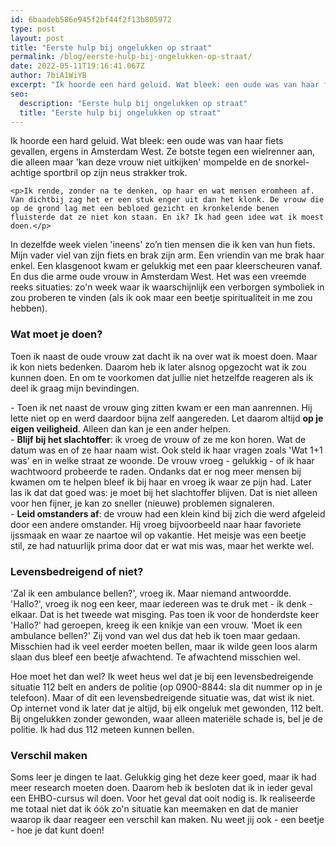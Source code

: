 ```yaml
---
id: 6baadeb586e945f2bf44f2f13b805972
type: post
layout: post
title: "Eerste hulp bij ongelukken op straat"
permalink: /blog/eerste-hulp-bij-ongelukken-op-straat/
date: 2022-05-11T19:16:41.067Z
author: 7biA1WiYB
excerpt: "Ik hoorde een hard geluid. Wat bleek: een oude was van haar fiets gevallen, ergens in Amsterdam West. Ze botste tegen een wielrenner aan, die alleen maar 'kan deze vrouw niet uitkijken' mompelde en de snorkel-achtige sportbril op zijn neus strakker trok.   "
seo:
  description: "Eerste hulp bij ongelukken op straat"
  title: "Eerste hulp bij ongelukken op straat"
---
```

Ik hoorde een hard geluid. Wat bleek: een oude was van haar fiets gevallen, ergens in Amsterdam West. Ze botste tegen een wielrenner aan, die alleen maar 'kan deze vrouw niet uitkijken' mompelde en de snorkel-achtige sportbril op zijn neus strakker trok.   

    <p>Ik rende, zonder na te denken, op haar en wat mensen eromheen af. Van dichtbij zag het er een stuk enger uit dan het klonk. De vrouw die op de grond lag met een bebloed gezicht en kronkelende benen fluisterde dat ze niet kon staan. En ik? Ik had geen idee wat ik moest doen.</p>
<p>In dezelfde week vielen 'ineens' zo’n tien mensen die ik ken van hun fiets. Mijn vader viel van zijn fiets en brak zijn arm. Een vriendin van me brak haar enkel. Een klasgenoot kwam er gelukkig met een paar kleerscheuren vanaf. En dus die arme oude vrouw in Amsterdam West. Het was een vreemde reeks situaties: zo'n week waar ik waarschijnlijk een verborgen symboliek in zou proberen te vinden (als ik ook maar een beetje spiritualiteit in me zou hebben).</p>
<h3>Wat moet je doen?</h3>
<p>Toen ik naast de oude vrouw zat dacht ik na over wat ik moest doen. Maar ik kon niets bedenken. Daarom heb ik later alsnog opgezocht wat ik zou kunnen doen. En om te voorkomen dat jullie niet hetzelfde reageren als ik deel ik graag mijn bevindingen.</p>
<p>- Toen ik net naast de vrouw ging zitten kwam er een man aanrennen. Hij lette niet op en werd daardoor bijna zelf aangereden. Let daarom altijd <strong>op je eigen veiligheid</strong>. Alleen dan kan je een ander helpen.<br>- <strong>Blijf bij het slachtoffer</strong>: ik vroeg de vrouw of ze me kon horen. Wat de datum was en of ze haar naam wist. Ook steld ik haar vragen zoals 'Wat 1+1 was' en in welke straat ze woonde. De vrouw vroeg - gelukkig - of ik haar wachtwoord probeerde te raden. Ondanks dat er nog meer mensen bij kwamen om te helpen bleef ik bij haar en vroeg ik waar ze pijn had. Later las ik dat dat goed was: je moet bij het slachtoffer blijven. Dat is niet alleen voor hen fijner, je kan zo sneller (nieuwe) problemen signaleren.<br>- <strong>Leid omstanders af</strong>: de vrouw had een klein kind bij zich die werd afgeleid door een andere omstander. Hij vroeg bijvoorbeeld naar haar favoriete ijssmaak en waar ze naartoe wil op vakantie. Het meisje was een beetje stil, ze had natuurlijk prima door dat er wat mis was, maar het werkte wel.</p>
<h3>Levensbedreigend of niet?</h3>
<p>'Zal ik een ambulance bellen?', vroeg ik. Maar niemand antwoordde. 'Hallo?', vroeg ik nog een keer, maar iedereen was te druk met - ik denk - elkaar. Dat is het tweede wat misging. Pas toen ik voor de honderdste keer 'Hallo?' had geroepen, kreeg ik een knikje van een vrouw. 'Moet ik een ambulance bellen?' Zij vond van wel dus dat heb ik toen maar gedaan. Misschien had ik veel eerder moeten bellen, maar ik wilde geen loos alarm slaan dus bleef een beetje afwachtend. Te afwachtend misschien wel.</p>
<p>Hoe moet het dan wel? Ik weet heus wel dat je bij een levensbedreigende situatie 112 belt en anders de politie (op 0900-8844: sla dit nummer op in je telefoon). Maar of dit een levensbedreigende situatie was, dat wist ik niet. Op internet vond ik later dat je altijd, bij elk ongeluk met gewonden, 112 belt. Bij ongelukken zonder gewonden, waar alleen materiële schade is, bel je de politie. Ik had dus 112 meteen kunnen bellen.</p>
<h3>Verschil maken</h3>
<p>Soms leer je dingen te laat. Gelukkig ging het deze keer goed, maar ik had meer research moeten doen. Daarom heb ik besloten dat ik in ieder geval een EHBO-cursus wil doen. Voor het geval dat ooit nodig is. Ik realiseerde me totaal niet dat ik óók zo'n situatie kan meemaken en dat de manier waarop ik daar reageer een verschil kan maken. Nu weet jij ook - een beetje - hoe je dat kunt doen!</p>  
